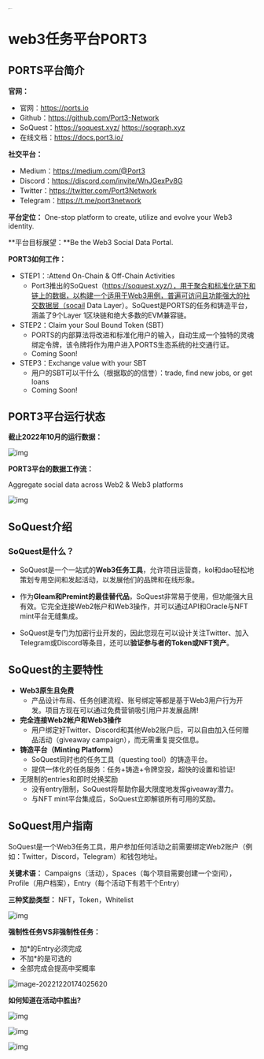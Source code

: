 <img src="./assets/black%20text.png" alt="black text" style="zoom: 10%;" />

# web3任务平台PORT3

## PORTS平台简介

**官网：**

- 官网：https://ports.io
- Github：https://github.com/Port3-Network
- SoQuest：https://soquest.xyz/  https://sograph.xyz
- 在线文档：https://docs.port3.io/

**社交平台：**

- Medium：https://medium.com/@Port3
- Discord：https://discord.com/invite/WnJGexPv8G
- Twitter：https://twitter.com/Port3Network
- Telegram：https://t.me/port3network

**平台定位：** One-stop platform to create, utilize and evolve your Web3 identity.

**平台目标展望：**Be the Web3 Social Data Portal.

**PORT3如何工作：**

- STEP1：:Attend On-Chain & Off-Chain Activities
  - Port3推出的SoQuest（https://soquest.xyz/），用于聚合和标准化链下和链上的数据，以构建一个适用于Web3用例，普遍可访问且功能强大的社交数据层（socail Data Layer）。SoQuest是PORTS的任务和铸造平台，涵盖了9个Layer 1区块链和绝大多数的EVM兼容链。
- STEP2：Claim your Soul Bound Token (SBT)
  - PORTS的内部算法将改进和标准化用户的输入，自动生成一个独特的灵魂绑定令牌，该令牌将作为用户进入PORTS生态系统的社交通行证。
  - Coming Soon!
- STEP3：Exchange value with your SBT
  - 用户的SBT可以干什么（根据取的的信誉）：trade, find new jobs, or get loans
  - Coming Soon!

## PORT3平台运行状态

**截止2022年10月的运行数据：**

![img](./assets/spaces%252Fkltka5IfdVmmGWGayML7%252Fuploads%252FNi9C0jw4mn9dGFdAUwnL%252FSoGraph.png)

**PORT3平台的数据工作流：**

Aggregate social data across Web2 & Web3 platforms

![img](./assets/spaces%252Fkltka5IfdVmmGWGayML7%252Fuploads%252FBFDvTwP6IEexkpZil4pf%252F22.jpg)

## SoQuest介绍

### SoQuest是什么？

- SoQuest是一个一站式的**Web3任务工具**，允许项目运营商，kol和dao轻松地策划专用空间和发起活动，以发展他们的品牌和在线形象。

- 作为**Gleam和Premint的最佳替代品**，SoQuest非常易于使用，但功能强大且有效。它完全连接Web2帐户和Web3操作，并可以通过API和Oracle与NFT mint平台无缝集成。

- SoQuest是专门为加密行业开发的，因此您现在可以设计关注Twitter、加入Telegram或Discord等条目，还可以**验证参与者的Token或NFT资产**。

## SoQuest的主要特性

- **Web3原生且免费**
  - 产品设计布局、任务创建流程、账号绑定等都是基于Web3用户行为开发。项目方现在可以通过免费营销吸引用户并发展品牌!
- **完全连接Web2帐户和Web3操作**
  - 用户绑定好Twitter、Discord和其他Web2账户后，可以自由加入任何赠品活动（giveaway campaign），而无需重复提交信息。
- **铸造平台（Minting Platform）**
  - SoQuest同时也的任务工具（questing tool）的铸造平台。
  - 提供一体化的任务服务：任务+铸造+令牌空投，超快的设置和验证!
- 无限制的entries和即时兑换奖励
  - 没有entry限制，SoQuest将帮助你最大限度地发挥giveaway潜力。
  - 与NFT mint平台集成后，SoQuest立即解锁所有可用的奖励。

## SoQuest用户指南

SoQuest是一个Web3任务工具，用户参加任何活动之前需要绑定Web2账户（例如：Twitter，Discord，Telegram）和钱包地址。

**关键术语：** Campaigns（活动），Spaces（每个项目需要创建一个空间），Profile（用户档案），Entry（每个活动下有若干个Entry）

**三种奖励类型：** NFT，Token，Whitelist

![img](./assets/spaces%252Fkltka5IfdVmmGWGayML7%252Fuploads%252FF3IhtO3iUTjZ370MGUWD%252F10.jpg)

**强制性任务VS非强制性任务：**

- 加*的Entry必须完成
- 不加*的是可选的
- 全部完成会提高中奖概率

![image-20221220174025620](./assets/image-20221220174025620-1671529230366-7.png)

**如何知道在活动中胜出?**

![img](./assets/spaces%252Fkltka5IfdVmmGWGayML7%252Fuploads%252FlDr95D3EZeaVhzCgOY79%252F11.jpg)

![img](./assets/spaces%252Fkltka5IfdVmmGWGayML7%252Fuploads%252FSl6gnQHD3RRHfa0jCKjh%252F12-1671529393910-13.jpg)

![img](./assets/spaces%252Fkltka5IfdVmmGWGayML7%252Fuploads%252F8xRIgpLLuxD5wQpk72E2%252F13.jpg)